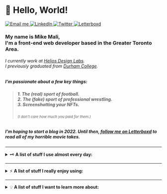 # :wave: Hello, World!

<a href="mailto:michaeltdmali@gmail.com">
  <img alt="Email me" src="https://img.shields.io/badge/Email%20Me-D14836.svg?style=for-the-badge&logo=GMail&logoColor=white"/>
</a>
<a href="https://www.linkedin.com/in/mtdmali/">
  <img alt="LinkedIn" src="https://img.shields.io/badge/linkedin-0077B5.svg?style=for-the-badge&logo=linkedin&logoColor=white"/>
</a>
<a href="https://twitter.com/mtdmali">
  <img alt="Twitter" src="https://img.shields.io/badge/twitter-1DA1F2.svg?style=for-the-badge&logo=twitter&logoColor=white"/>
</a>
<a href="https://letterboxd.com/mtdmali/">
  <img alt="Letterboxd" src="https://img.shields.io/badge/Letterboxd-00D735.svg?style=for-the-badge&logo=letterboxd&logoColor=white"/>
</a>

<h3>
    My name is Mike Mali,<br/>I'm a front-end web developer based in the Greater Toronto Area.
</h3>

<h6>
    I currently work at <a href="https://heliosdesignlabs.com">Helios Design Labs</a>.<br/>I previously graduated from <a href="https://durhamcollege.ca">Durham College</a>.
</h6>

<h5>
  I'm passionate about a few key things:
</h5>

<blockquote>
<h5>
  1. The (real) sport of football.<br/>
  2. The (fake) sport of professional wrestling.<br/>
  3. Screenshotting your NFTs.
</h5>
<h6>
  <sup><em>(I don't care how much you paid for them.)</em></sup>
</h6>
</blockquote>

<h5>
  I'm hoping to start a blog in 2022. Until then, <a href="https://letterboxd.com/mtdmali/" target="_blank">follow me on Letterboxd</a> to read all of my horrible movie takes.
</h5>

---

<details>
  <summary>
    🗝️ <b>A list of stuff I use almost every day:</b>
  </summary>
  
  <br/>
  
  <img alt="macOS" src="https://img.shields.io/badge/mac%20os-000000?style=for-the-badge&logo=macos&logoColor=F0F0F0" />
  <img alt="HTML" src="https://img.shields.io/badge/html-%23E34F26.svg?style=for-the-badge&logo=html5&logoColor=white" />
  <img alt="CSS" src="https://img.shields.io/badge/css-%231572B6.svg?style=for-the-badge&logo=css3&logoColor=white" />
  <img alt="JavaScript" src="https://img.shields.io/badge/javascript-%23F7DF1E.svg?style=for-the-badge&logo=javascript&logoColor=black" />
  <img alt="VS Code" src="https://img.shields.io/badge/VS%20Code-0078d7.svg?style=for-the-badge&logo=visual-studio-code&logoColor=white" />
  <img alt="Hyper" src="https://img.shields.io/badge/Hyper-black.svg?style=for-the-badge&logo=Hyper&logoColor=white" />
  <img alt="npm" src="https://img.shields.io/badge/NPM-%23CC3534.svg?style=for-the-badge&logo=npm&logoColor=white" />
  <img alt="git" src="https://img.shields.io/badge/git-%23F05033.svg?style=for-the-badge&logo=git&logoColor=white" />
  <img alt="Discord" src="https://img.shields.io/badge/Discord-%235865F2.svg?style=for-the-badge&logo=Discord&logoColor=white" />
</details>

---

<details>
  <summary>
    ⚡ <b>A list of stuff I really enjoy using:</b>
  </summary>
  
  <br/>

  <img alt="React" src="https://img.shields.io/badge/react-%2320232a.svg?style=for-the-badge&logo=react&logoColor=%2361DAFB" />
  <img alt="Mapbox" src="https://img.shields.io/badge/mapbox-%233195ff.svg?style=for-the-badge&logo=mapbox&logoColor=white" />
  <img alt="styled-components" src="https://img.shields.io/badge/styled--components-DB7093?style=for-the-badge&logo=styled-components&logoColor=white" />
  <img alt="Sass" src="https://img.shields.io/badge/SASS-hotpink.svg?style=for-the-badge&logo=SASS&logoColor=white" />
  <img alt="Figma" src="https://img.shields.io/badge/figma-%23F24E1E.svg?style=for-the-badge&logo=figma&logoColor=white" />
  <img alt="Netlify" src="https://img.shields.io/badge/netlify-%2300AD9F.svg?style=for-the-badge&logo=netlify&logoColor=white" />
  <img alt="Markdown" src="https://img.shields.io/badge/markdown-%23000000.svg?style=for-the-badge&logo=markdown&logoColor=white" />
</details>

---

<details>
  <summary>
    💡 <b>A list of stuff I want to learn more about:</b>
  </summary>
  
  <br/>
  
  <img alt="Next.js" src="https://img.shields.io/badge/Next.js-black?style=for-the-badge&logo=next.js&logoColor=white" />
  <img alt="Gatsby" src="https://img.shields.io/badge/Gatsby-%23663399.svg?style=for-the-badge&logo=gatsby&logoColor=white" />
  <img alt="Eleventy" src="https://img.shields.io/badge/Eleventy-black?style=for-the-badge&logo=Eleventy&logoColor=white" />
  <img alt="PostCSS" src="https://img.shields.io/badge/PostCSS-%23DD3A0A.svg?style=for-the-badge&logo=PostCSS&logoColor=white" />
  <img alt="GreenSock" src="https://img.shields.io/badge/greensock-%2388CE02?style=for-the-badge&logo=GreenSock&logoColor=white" />
  <img alt="D3.js" src="https://img.shields.io/badge/d3.js-%23F9A03C?style=for-the-badge&logo=D3.js&logoColor=white" />
  <img alt="Three.js" src="https://img.shields.io/badge/three.js-black?style=for-the-badge&logo=three.js&logoColor=white" />
  <img alt="Blender" src="https://img.shields.io/badge/blender-%23F5792A.svg?style=for-the-badge&logo=blender&logoColor=white" />
</details>
